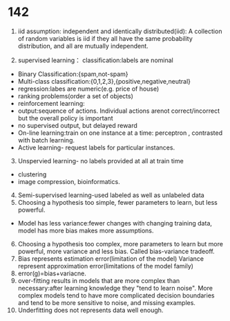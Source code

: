 # 142

1. iid assumption: independent and identically distributed(iid): A collection of random variables is iid if they all have the same probability distribution, and all are mutually independent. 


2. supervised learning： classification:labels are nominal

- Binary Classification:{spam,not-spam}
- Multi-class classification:{0,1,2,3},{positive,negative,neutral}
- regression:labes are numeric(e.g. price of house)
- ranking problems(order a set of objects)
- reinforcement learning: 
- output:sequence of actions. Individual actions arenot correct/incorrect but the overall policy is important
- no supervised output, but delayed reward
- On-line learning:train on one instance at a time: perceptron , contrasted with batch learning.
- Active learning- request labels for particular instances.
3. Unspervied learning- no labels provided at all at train time
- clustering 
- image compression, bioinformatics.
4. Semi-supervised learning-used labeled as well as unlabeled data
5.  Choosing a hypothesis too simple, fewer parameters to learn, but less powerful.

- Model has less variance:fewer changes with changing training data, model has more bias makes more assumptions. 
6. Choosing a hypothesis too complex, more parameters to learn but more powerful, more variance and less bias. Called bias-variance tradeoff.
7. Bias represents estimation error(limitation of the model)
Variance represent approximation error(limitations of the model family)
8. error(g)=bias+variacne. 
9. over-fitting results in models that are more complex than necessary:after learning knowledge they "tend to learn noise". More complex models tend to have more complicated decision boundaries and tend to be more sensitive to noise, and missing examples.
10. Underfitting does not represents data well enough.



